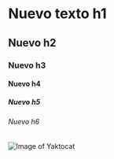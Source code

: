 # Nuevo texto h1
## Nuevo h2
### Nuevo h3
#### Nuevo h4
##### Nuevo h5
###### Nuevo h6

![Image of Yaktocat](https://octodex.github.com/images/yaktocat.png)
